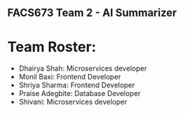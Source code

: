 ## FACS673 Team 2 - AI Summarizer

# Team Roster:

* Dhairya Shah: Microservices developer
* Monil Baxi: Frontend Developer
* Shriya Sharma: Frontend Developer
* Praise Adegbite: Database Developer
* Shivani: Microservices developer


